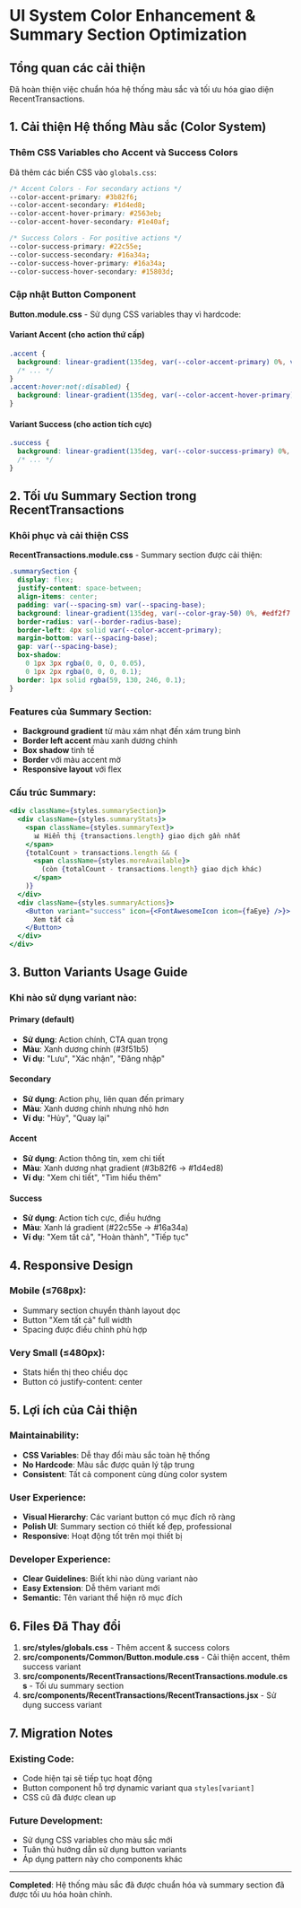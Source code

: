 # UI System Color Enhancement & Summary Section Optimization

## Tổng quan các cải thiện

Đã hoàn thiện việc chuẩn hóa hệ thống màu sắc và tối ưu hóa giao diện RecentTransactions.

## 1. Cải thiện Hệ thống Màu sắc (Color System)

### Thêm CSS Variables cho Accent và Success Colors

Đã thêm các biến CSS vào `globals.css`:

```css
/* Accent Colors - For secondary actions */
--color-accent-primary: #3b82f6;
--color-accent-secondary: #1d4ed8;
--color-accent-hover-primary: #2563eb;
--color-accent-hover-secondary: #1e40af;

/* Success Colors - For positive actions */
--color-success-primary: #22c55e;
--color-success-secondary: #16a34a;
--color-success-hover-primary: #16a34a;
--color-success-hover-secondary: #15803d;
```

### Cập nhật Button Component

**Button.module.css** - Sử dụng CSS variables thay vì hardcode:

#### Variant Accent (cho action thứ cấp)
```css
.accent {
  background: linear-gradient(135deg, var(--color-accent-primary) 0%, var(--color-accent-secondary) 100%);
  /* ... */
}
.accent:hover:not(:disabled) {
  background: linear-gradient(135deg, var(--color-accent-hover-primary) 0%, var(--color-accent-hover-secondary) 100%);
}
```

#### Variant Success (cho action tích cực)
```css
.success {
  background: linear-gradient(135deg, var(--color-success-primary) 0%, var(--color-success-secondary) 100%);
  /* ... */
}
```

## 2. Tối ưu Summary Section trong RecentTransactions

### Khôi phục và cải thiện CSS

**RecentTransactions.module.css** - Summary section được cải thiện:

```css
.summarySection {
  display: flex;
  justify-content: space-between;
  align-items: center;
  padding: var(--spacing-sm) var(--spacing-base);
  background: linear-gradient(135deg, var(--color-gray-50) 0%, #edf2f7 100%);
  border-radius: var(--border-radius-base);
  border-left: 4px solid var(--color-accent-primary);
  margin-bottom: var(--spacing-base);
  gap: var(--spacing-base);
  box-shadow: 
    0 1px 3px rgba(0, 0, 0, 0.05),
    0 1px 2px rgba(0, 0, 0, 0.1);
  border: 1px solid rgba(59, 130, 246, 0.1);
}
```

### Features của Summary Section:
- **Background gradient** từ màu xám nhạt đến xám trung bình
- **Border left accent** màu xanh dương chính
- **Box shadow** tinh tế
- **Border** với màu accent mờ
- **Responsive layout** với flex

### Cấu trúc Summary:
```jsx
<div className={styles.summarySection}>
  <div className={styles.summaryStats}>
    <span className={styles.summaryText}>
      📊 Hiển thị {transactions.length} giao dịch gần nhất
    </span>
    {totalCount > transactions.length && (
      <span className={styles.moreAvailable}>
        (còn {totalCount - transactions.length} giao dịch khác)
      </span>
    )}
  </div>
  <div className={styles.summaryActions}>
    <Button variant="success" icon={<FontAwesomeIcon icon={faEye} />}>
      Xem tất cả
    </Button>
  </div>
</div>
```

## 3. Button Variants Usage Guide

### Khi nào sử dụng variant nào:

#### Primary (default)
- **Sử dụng**: Action chính, CTA quan trọng
- **Màu**: Xanh dương chính (#3f51b5)
- **Ví dụ**: "Lưu", "Xác nhận", "Đăng nhập"

#### Secondary  
- **Sử dụng**: Action phụ, liên quan đến primary
- **Màu**: Xanh dương chính nhưng nhỏ hơn
- **Ví dụ**: "Hủy", "Quay lại"

#### Accent
- **Sử dụng**: Action thông tin, xem chi tiết
- **Màu**: Xanh dương nhạt gradient (#3b82f6 → #1d4ed8)
- **Ví dụ**: "Xem chi tiết", "Tìm hiểu thêm"

#### Success 
- **Sử dụng**: Action tích cực, điều hướng
- **Màu**: Xanh lá gradient (#22c55e → #16a34a)
- **Ví dụ**: "Xem tất cả", "Hoàn thành", "Tiếp tục"

## 4. Responsive Design

### Mobile (≤768px):
- Summary section chuyển thành layout dọc
- Button "Xem tất cả" full width
- Spacing được điều chỉnh phù hợp

### Very Small (≤480px):
- Stats hiển thị theo chiều dọc
- Button có justify-content: center

## 5. Lợi ích của Cải thiện

### Maintainability:
- **CSS Variables**: Dễ thay đổi màu sắc toàn hệ thống
- **No Hardcode**: Màu sắc được quản lý tập trung
- **Consistent**: Tất cả component cùng dùng color system

### User Experience:
- **Visual Hierarchy**: Các variant button có mục đích rõ ràng
- **Polish UI**: Summary section có thiết kế đẹp, professional
- **Responsive**: Hoạt động tốt trên mọi thiết bị

### Developer Experience:
- **Clear Guidelines**: Biết khi nào dùng variant nào
- **Easy Extension**: Dễ thêm variant mới
- **Semantic**: Tên variant thể hiện rõ mục đích

## 6. Files Đã Thay đổi

1. **src/styles/globals.css** - Thêm accent & success colors
2. **src/components/Common/Button.module.css** - Cải thiện accent, thêm success variant
3. **src/components/RecentTransactions/RecentTransactions.module.css** - Tối ưu summary section
4. **src/components/RecentTransactions/RecentTransactions.jsx** - Sử dụng success variant

## 7. Migration Notes

### Existing Code:
- Code hiện tại sẽ tiếp tục hoạt động
- Button component hỗ trợ dynamic variant qua `styles[variant]`
- CSS cũ đã được clean up

### Future Development:
- Sử dụng CSS variables cho màu sắc mới
- Tuân thủ hướng dẫn sử dụng button variants
- Áp dụng pattern này cho components khác

---

**Completed**: Hệ thống màu sắc đã được chuẩn hóa và summary section đã được tối ưu hóa hoàn chỉnh.
